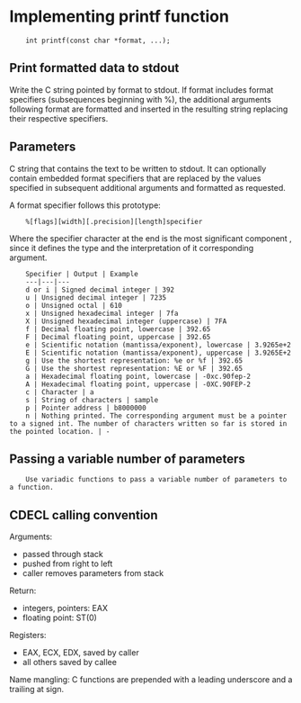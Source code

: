 # Implementing printf function

        int printf(const char *format, ...);

## Print formatted data to stdout

Write the C string pointed by format to stdout. If format includes format specifiers (subsequences beginning with %), the additional arguments following format are formatted and inserted in the resulting string replacing their respective specifiers.

## Parameters

C string that contains the text to be written to stdout. It can optionally contain embedded format specifiers that are replaced by the values specified in subsequent additional arguments and formatted as requested.

A format specifier follows this prototype:

        %[flags][width][.precision][length]specifier

Where the specifier character at the end is the most significant component , since it defines the type and the interpretation of it corresponding argument.

        Specifier | Output | Example
        ---|---|---
        d or i | Signed decimal integer | 392
        u | Unsigned decimal integer | 7235
        o | Unsigned octal | 610
        x | Unsigned hexadecimal integer | 7fa
        X | Unsigned hexadecimal integer (uppercase) | 7FA
        f | Decimal floating point, lowercase | 392.65
        F | Decimal floating point, uppercase | 392.65
        e | Scientific notation (mantissa/exponent), lowercase | 3.9265e+2
        E | Scientific notation (mantissa/exponent), uppercase | 3.9265E+2
        g | Use the shortest representation: %e or %f | 392.65
        G | Use the shortest representation: %E or %F | 392.65
        a | Hexadecimal floating point, lowercase | -0xc.90fep-2
        A | Hexadecimal floating point, uppercase | -0XC.90FEP-2
        c | Character | a
        s | String of characters | sample
        p | Pointer address | b8000000
        n | Nothing printed. The corresponding argument must be a pointer to a signed int. The number of characters written so far is stored in the pointed location. | -

## Passing a variable number of parameters

        Use variadic functions to pass a variable number of parameters to a function.

## CDECL calling convention

Arguments:

- passed through stack
- pushed from right to left
- caller removes parameters from stack

Return:

- integers, pointers: EAX
- floating point: ST(0)

Registers:

- EAX, ECX, EDX, saved by caller
- all others saved by callee

Name mangling: C functions are prepended with a leading underscore and a trailing at sign.
